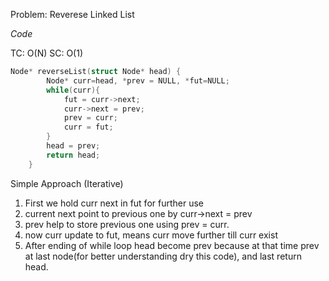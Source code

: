 Problem: Reverese Linked List

*Code*

TC: O(N)
SC: O(1)

```c++
Node* reverseList(struct Node* head) {
        Node* curr=head, *prev = NULL, *fut=NULL;
        while(curr){
            fut = curr->next;
            curr->next = prev;
            prev = curr;
            curr = fut;
        }
        head = prev;
        return head;
    }
```

Simple Approach (Iterative)

1. First we hold curr next in fut for further use
2. current next point to previous one by curr->next = prev
3. prev help to store previous one using prev = curr.
4. now curr update to fut, means curr move further till curr exist
5. After ending of while loop head become prev because at that time prev at last node(for better understanding dry this code), and last return head.
